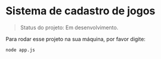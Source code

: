 # Sistema de cadastro de jogos

>Status do projeto: Em desenvolvimento.

Para rodar esse projeto na sua máquina, por favor digite:

```
node app.js
```

